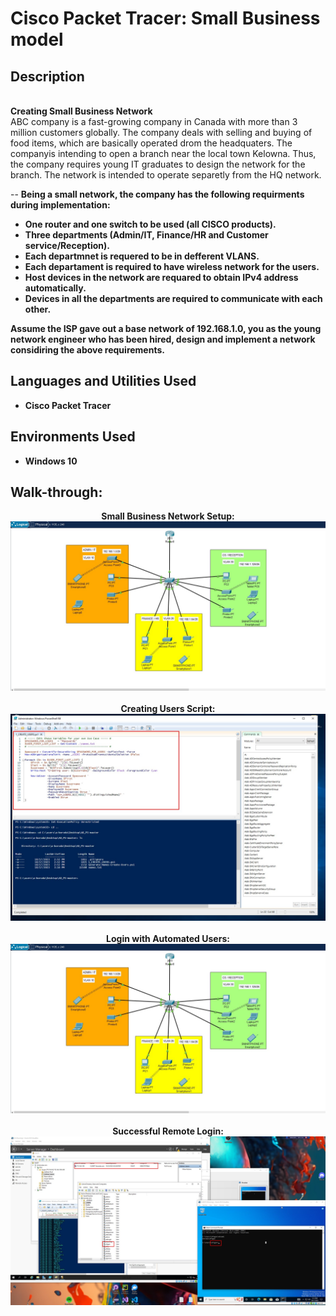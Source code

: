<h1>Cisco Packet Tracer: Small Business model</h1>

 

<h2>Description</h2>

<br />
<b>Creating Small Business Network</b>
<br />
ABC company is a fast-growing company in Canada with more than 3 million customers globally.
The company deals with selling and buying of food items, which are basically operated drom the headquaters.
The companyis intending to open a branch near the local town Kelowna. Thus, the company requires young IT graduates to design the network for the branch.
The network is intended to operate separetly from the HQ network. 


 -- <b>  Being a small network, the company has the following requirments during implementation:

 - <b>One router and one switch to be used (all CISCO products).</b>
 - <b>Three departments (Admin/IT, Finance/HR and Customer service/Reception).</b>
 - <b>Each departmnet is requered to be in defferent VLANS.</b>
 - <b>Each departament is required to have wireless network for the users.</b>
 - <b>Host devices in the network are requared to obtain IPv4 address automatically.</b>
 - <b>Devices in all the departments are required to communicate with each other. </b>

Assume the ISP gave out a base network of 192.168.1.0, you as the young network engineer who has been hired, design and implement a network considiring the above requirements.  


<h2>Languages and Utilities Used</h2>

- <b>Cisco Packet Tracer</b> 


<h2>Environments Used </h2>

- <b>Windows 10</b> 


<h2>Walk-through:</h2>

<p align="center">
Small Business Network Setup: <br/>
<img src="https://github.com/Vlad774/Cisco-Packet-Tracer-Small-Business-model/blob/main/SMALL_BUSINESS_NETWORK_SETUP.jpg"/>
<br />
<br />
Creating Users Script:  <br/>
<img src="https://github.com/Vlad774/ActiveDirectoryLab/blob/main/Creating%20Users%20script.jpg"/>
<br />
<br />
Login with Automated Users: <br/>
<img src="https://github.com/Vlad774/Cisco-Packet-Tracer-Small-Business-model/blob/main/SMALL_BUSINESS_NETWORK_SETUP.jpg"/>
<br />
<br />
Successful Remote Login:  <br/>
<img src="https://github.com/Vlad774/ActiveDirectoryLab/blob/main/Success_login.jpg"/>


</p>

<!--
 ```diff
- text in red
+ text in green
! text in orange
# text in gray
@@ text in purple (and bold)@@
```
--!>
